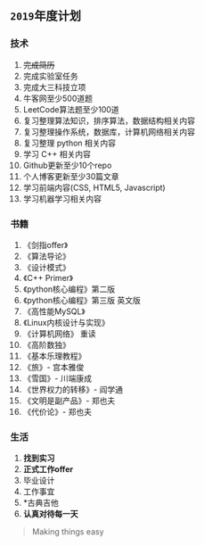 ## ```2019```年度计划
<!-- wp:heading {"level":3} -->
<h3>技术</h3>
<!-- /wp:heading -->

<!-- wp:list {"ordered":true} -->
<ol><li><del> 完成简历</del></li><li> 完成实验室任务</li><li> 完成大三科技立项</li><li> 牛客网至少500道题</li><li> LeetCode算法题至少100道</li><li> 复习整理算法知识，排序算法，数据结构相关内容</li><li> 复习整理操作系统，数据库，计算机网络相关内容</li><li> 复习整理 python 相关内容</li><li> 学习 C++ 相关内容</li><li> Github更新至少10个repo</li><li> 个人博客更新至少30篇文章</li><li> 学习前端内容(CSS, HTML5, Javascript)</li><li> 学习机器学习相关内容</li></ol>
<!-- /wp:list -->

<!-- wp:heading {"level":3} -->
<h3>书籍</h3>
<!-- /wp:heading -->

<!-- wp:list {"ordered":true} -->
<ol><li>《剑指offer》</li><li>《算法导论》</li><li>《设计模式》</li><li>《C++ Primer》</li><li>《python核心编程》第二版</li><li>《python核心编程》第三版 英文版</li><li> 《高性能MySQL》 </li><li>《Linux内核设计与实现》</li><li>《计算机网络》 重读</li><li>《高阶数独》</li><li>《基本乐理教程》</li><li> 《旅》- 宫本雅俊</li><li>《雪国》- 川端康成</li><li>《世界权力的转移》- 阎学通</li><li>《文明是副产品》- 郑也夫</li><li>《代价论》- 郑也夫</li></ol>
<!-- /wp:list -->

<!-- wp:heading {"level":3} -->
<h3>生活</h3>
<!-- /wp:heading -->

<!-- wp:list {"ordered":true} -->
<ol><li> <strong>找到实习</strong></li><li> <strong>正式工作offer</strong></li><li> 毕业设计</li><li> 工作事宜</li><li> *古典吉他</li><li> <strong>认真对待每一天</strong></li></ol>
<!-- /wp:list -->

<!-- wp:quote -->
<blockquote class="wp-block-quote"><p> Making things easy </p></blockquote>
<!-- /wp:quote -->

<!-- wp:paragraph -->
<p><br></p>
<!-- /wp:paragraph -->
